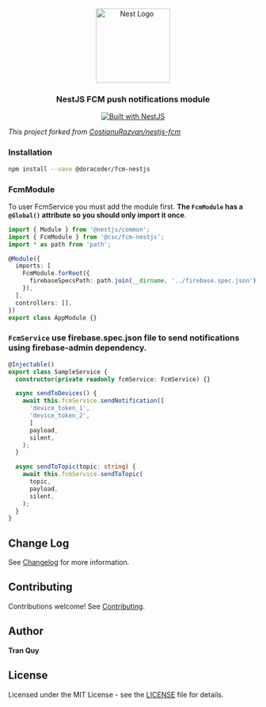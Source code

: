 <h1 align="center"></h1>

<div align="center">
  <a href="http://nestjs.com/" target="_blank">
    <img src="https://nestjs.com/img/logo_text.svg" width="150" alt="Nest Logo" />
  </a>
</div>

<h3 align="center">NestJS FCM push notifications module</h3>

<div align="center">
  <a href="https://nestjs.com" target="_blank">
    <img src="https://img.shields.io/badge/built%20with-NestJs-red.svg" alt="Built with NestJS">
  </a>
</div>

_This project forked from [CostianuRazvan/nestjs-fcm](https://github.com/CostianuRazvan/nestjs-fcm)_

### Installation

```bash
npm install --save @doracoder/fcm-nestjs
```

### FcmModule

To user FcmService you must add the module first. **The `FcmModule` has a `@Global()` attribute so you should only import it once**.

```typescript
import { Module } from '@nestjs/common';
import { FcmModule } from '@csc/fcm-nestjs';
import * as path from 'path';

@Module({
  imports: [
    FcmModule.forRoot({
      firebaseSpecsPath: path.join(__dirname, '../firebase.spec.json'),
    }),
  ],
  controllers: [],
})
export class AppModule {}
```

### `FcmService` use firebase.spec.json file to send notifications using firebase-admin dependency.

```typescript
@Injectable()
export class SampleService {
  constructor(private readonly fcmService: FcmService) {}

  async sendToDevices() {
    await this.fcmService.sendNotification([
      'device_token_1',
      'device_token_2',
      ]
      payload,
      silent,
    );
  }

  async sendToTopic(topic: string) {
    await this.fcmService.sendToTopic(
      topic,
      payload,
      silent,
    );
  }
}
```

## Change Log

See [Changelog](CHANGELOG.md) for more information.

## Contributing

Contributions welcome! See [Contributing](CONTRIBUTING.md).

## Author

**Tran Quy**

## License

Licensed under the MIT License - see the [LICENSE](LICENSE) file for details.
